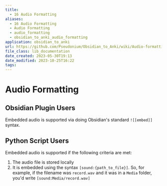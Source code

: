 ```yaml
---
title:
  - 16 Audio Formatting
aliases:
  - 16 Audio Formatting
  - Audio Formatting
  - audio_formatting
  - obsidian_to_anki_audio_formatting
application: obsidian_to_anki
url: https://github.com/Pseudonium/Obsidian_to_Anki/wiki/Audio-formatting
file_class: lib_documentation
date_created: 2023-05-30T19:13
date_modified: 2023-10-25T16:22
tags:
---
```

# Audio Formatting

## Obsidian Plugin Users

Embedded audio is supported via doing Obsidian's standard `![[embed]]` syntax.

## Python Script Users

Embedded audio is supported if the following criteria are met:

1. The audio file is stored locally
2. It is embedded using the syntax `[sound:{path_to_file}]`. So, for example, if the filename was `record.wav` and it was in a `Media` folder, you'd write `[sound:Media/record.wav]`
